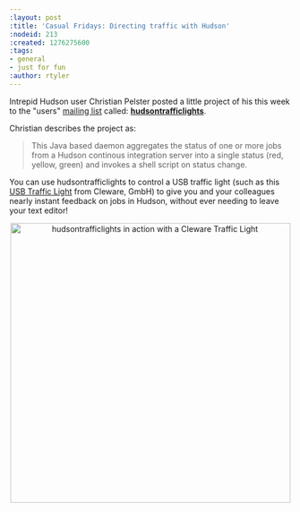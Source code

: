 ```yaml
---
:layout: post
:title: 'Casual Fridays: Directing traffic with Hudson'
:nodeid: 213
:created: 1276275600
:tags:
- general
- just for fun
:author: rtyler
---
```

Intrepid Hudson user Christian Pelster posted a little project of his this week to the "users" [mailing list](/content/mailing-lists) called: **[hudsontrafficlights](http://code.google.com/p/hudsontrafficlights/)**. 

Christian describes the project as:

> This Java based daemon aggregates the status of one or more jobs from a Hudson continous integration server into a single status (red, yellow, green) and invokes a shell script on status change.

You can use hudsontrafficlights to control a USB traffic light (such as this <a href="http://www.cleware.de/catalog/product_info.php?cPath=23&products_id=118&language=en">USB Traffic Light</a> from Cleware, GmbH) to give you and your colleagues nearly instant feedback on jobs in Hudson, without ever needing to leave your text editor! 

<center><img src="http://hudsontrafficlights.googlecode.com/files/CIMG1635.JPG" width="500" alt="hudsontrafficlights in action with a Cleware Traffic Light"></center>
